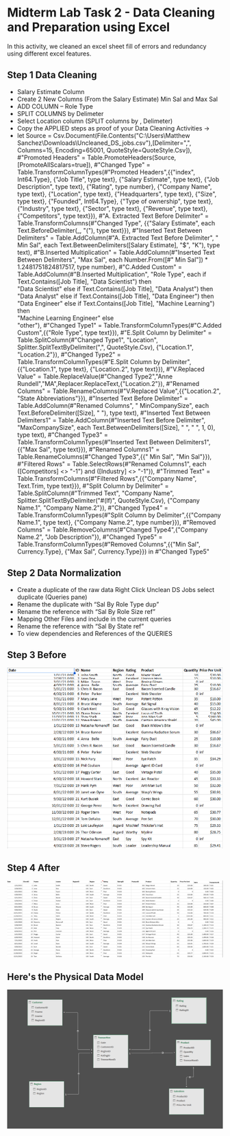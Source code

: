 # Midterm Lab Task 2 - Data Cleaning and Preparation using Excel
In this activity, we cleaned an excel sheet fill of errors and redundancy using different excel features.
## Step 1 Data Cleaning
- Salary Estimate Column
- Create 2 New Columns (From the Salary Estimate) Min Sal and Max Sal
- ADD COLUMN – Role Type 
- SPLIT COLUMNS by Delimeter 
- Select Location column (SPLIT columns by , Delimeter)
- Copy the APPLIED steps as proof of your Data Cleaning Activities -> 
- let
    Source = Csv.Document(File.Contents("C:\Users\Matthew Sanchez\Downloads\Uncleaned_DS_jobs.csv"),[Delimiter=",", Columns=15, Encoding=65001, QuoteStyle=QuoteStyle.Csv]),
    #"Promoted Headers" = Table.PromoteHeaders(Source, [PromoteAllScalars=true]),
    #"Changed Type" = Table.TransformColumnTypes(#"Promoted Headers",{{"index", Int64.Type}, {"Job Title", type text}, {"Salary Estimate", type text}, {"Job Description", type text}, {"Rating", type number}, {"Company Name", type text}, {"Location", type text}, {"Headquarters", type text}, {"Size", type text}, {"Founded", Int64.Type}, {"Type of ownership", type text}, {"Industry", type text}, {"Sector", type text}, {"Revenue", type text}, {"Competitors", type text}}),
    #"A. Extracted Text Before Delimiter" = Table.TransformColumns(#"Changed Type", {{"Salary Estimate", each Text.BeforeDelimiter(_, "("), type text}}),
    #"Inserted Text Between Delimiters" = Table.AddColumn(#"A. Extracted Text Before Delimiter", " Min Sal", each Text.BetweenDelimiters([Salary Estimate], "$", "K"), type text),
    #"B.Inserted Multiplication" = Table.AddColumn(#"Inserted Text Between Delimiters", "Max Sal", each Number.From([#" Min Sal"]) * 1.2481751824817517, type number),
    #"C.Added Custom" = Table.AddColumn(#"B.Inserted Multiplication", "Role Type", each if Text.Contains([Job Title], "Data Scientist") then  
"Data Scientist" 
else if Text.Contains([Job Title], "Data Analyst") then  
"Data Analyst" 
else if Text.Contains([Job Title], "Data Engineer") then  
"Data Engineer" 
else if Text.Contains([Job Title], "Machine Learning") then  
"Machine Learning Engineer" 
else  
"other"),
    #"Changed Type1" = Table.TransformColumnTypes(#"C.Added Custom",{{"Role Type", type text}}),
    #"E.Split Column by Delimiter" = Table.SplitColumn(#"Changed Type1", "Location", Splitter.SplitTextByDelimiter(",", QuoteStyle.Csv), {"Location.1", "Location.2"}),
    #"Changed Type2" = Table.TransformColumnTypes(#"E.Split Column by Delimiter",{{"Location.1", type text}, {"Location.2", type text}}),
    #"V.Replaced Value" = Table.ReplaceValue(#"Changed Type2","Anne Rundell","MA",Replacer.ReplaceText,{"Location.2"}),
    #"Renamed Columns" = Table.RenameColumns(#"V.Replaced Value",{{"Location.2", "State Abbreviations"}}),
    #"Inserted Text Before Delimiter" = Table.AddColumn(#"Renamed Columns", " MinCompanySize", each Text.BeforeDelimiter([Size], " "), type text),
    #"Inserted Text Between Delimiters1" = Table.AddColumn(#"Inserted Text Before Delimiter", "MaxCompanySize", each Text.BetweenDelimiters([Size], " ", " ", 1, 0), type text),
    #"Changed Type3" = Table.TransformColumnTypes(#"Inserted Text Between Delimiters1",{{"Max Sal", type text}}),
    #"Renamed Columns1" = Table.RenameColumns(#"Changed Type3",{{" Min Sal", "Min Sal"}}),
    #"Filtered Rows" = Table.SelectRows(#"Renamed Columns1", each ([Competitors] <> "-1") and ([Industry] <> "-1")),
    #"Trimmed Text" = Table.TransformColumns(#"Filtered Rows",{{"Company Name", Text.Trim, type text}}),
    #"Split Column by Delimiter" = Table.SplitColumn(#"Trimmed Text", "Company Name", Splitter.SplitTextByDelimiter("#(lf)", QuoteStyle.Csv), {"Company Name.1", "Company Name.2"}),
    #"Changed Type4" = Table.TransformColumnTypes(#"Split Column by Delimiter",{{"Company Name.1", type text}, {"Company Name.2", type number}}),
    #"Removed Columns" = Table.RemoveColumns(#"Changed Type4",{"Company Name.2", "Job Description"}),
    #"Changed Type5" = Table.TransformColumnTypes(#"Removed Columns",{{"Min Sal", Currency.Type}, {"Max Sal", Currency.Type}})
in
    #"Changed Type5"
## Step 2 Data Normalization
- Create a duplicate of the raw data Right Click Unclean DS Jobs select 
duplicate (Queries pane) 
- Rename the duplicate with “Sal By Role Type dup”
- Rename the reference with “Sal By Role Size ref”
- Mapping Other Files and include in the current queries
- Rename the reference with “Sal By State ref”
- To view dependencies and References of the QUERIES
## Step 3 Before
![screenshot](/Midterm%20Task%201/Images/Before.png)

## Step 4 After
![screenshot](/Midterm%20Task%201/Images/After.png)

## Here's the Physical Data Model
![screenshot](/Midterm%20Task%201/Images/Relation.png)
